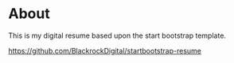 # About
This is my digital resume based upon the start bootstrap template.

https://github.com/BlackrockDigital/startbootstrap-resume